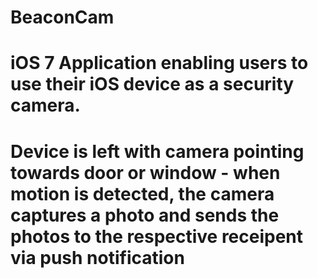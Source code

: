 # BeaconCam
# iOS 7 Application enabling users to use their iOS device as a security camera. 
# Device is left with camera pointing towards door or window - when motion is detected, the camera captures a photo and sends the photos to the respective receipent via push notification
